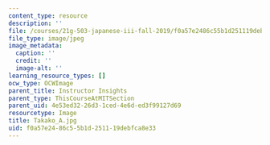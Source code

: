 ```yaml
---
content_type: resource
description: ''
file: /courses/21g-503-japanese-iii-fall-2019/f0a57e2486c55b1d251119debfca8e33_Takako_A.jpg
file_type: image/jpeg
image_metadata:
  caption: ''
  credit: ''
  image-alt: ''
learning_resource_types: []
ocw_type: OCWImage
parent_title: Instructor Insights
parent_type: ThisCourseAtMITSection
parent_uid: 4e53ed32-26d3-1ced-4e6d-ed3f99127d69
resourcetype: Image
title: Takako_A.jpg
uid: f0a57e24-86c5-5b1d-2511-19debfca8e33
---
```

